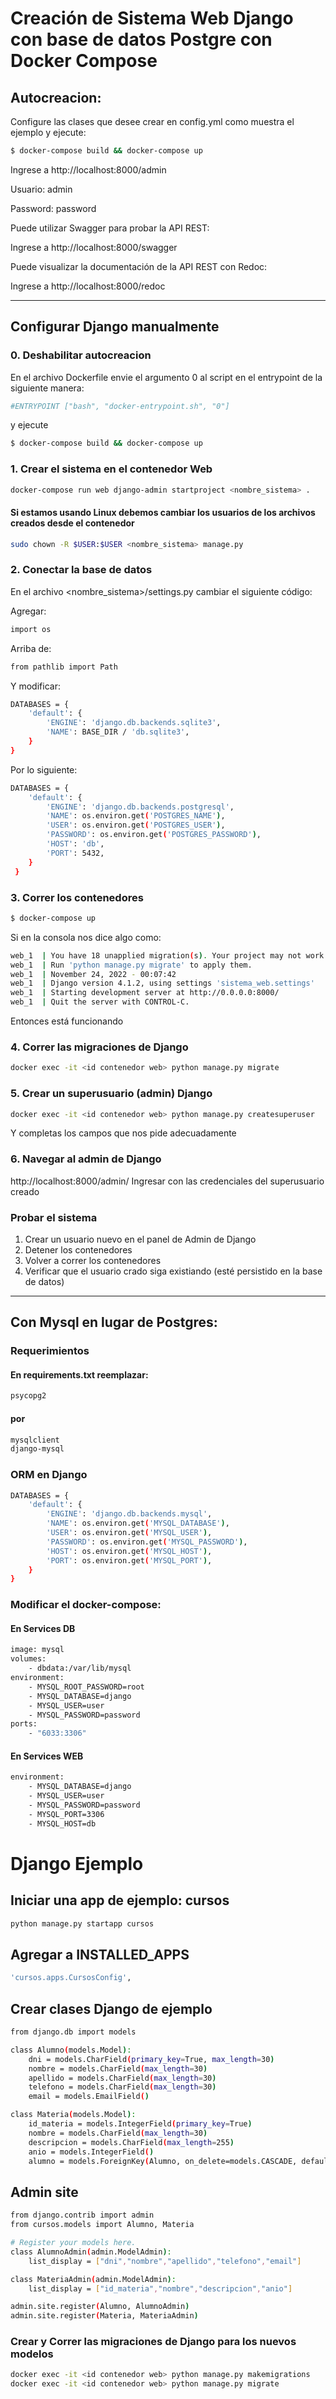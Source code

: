 # Creación de Sistema Web Django con base de datos Postgre con Docker Compose

## Autocreacion:
Configure las clases que desee crear en config.yml como muestra el ejemplo y ejecute:
```sh
$ docker-compose build && docker-compose up
```
Ingrese a http://localhost:8000/admin

Usuario: admin

Password: password

Puede utilizar Swagger para probar la API REST:

Ingrese a http://localhost:8000/swagger

Puede visualizar la documentación de la API REST con Redoc:

Ingrese a http://localhost:8000/redoc

---

## Configurar Django manualmente

### 0. Deshabilitar autocreacion
En el archivo Dockerfile envie el argumento 0 al script en el entrypoint de la siguiente manera:
```sh
#ENTRYPOINT ["bash", "docker-entrypoint.sh", "0"]
```

y ejecute 

```sh
$ docker-compose build && docker-compose up
```

### 1. Crear el sistema en el contenedor Web
```sh
docker-compose run web django-admin startproject <nombre_sistema> .  
```
#### Si estamos usando Linux debemos cambiar los usuarios de los archivos creados desde el contenedor 
```sh
sudo chown -R $USER:$USER <nombre_sistema> manage.py 
```

### 2. Conectar la base de datos
En el archivo <nombre_sistema>/settings.py cambiar el siguiente código:

Agregar:
```sh
import os
```
Arriba de:
```sh
from pathlib import Path
```

Y modificar:

```sh
DATABASES = {
    'default': {
        'ENGINE': 'django.db.backends.sqlite3',
        'NAME': BASE_DIR / 'db.sqlite3',
    }
}
```
Por lo siguiente:
```sh
DATABASES = {
    'default': {
        'ENGINE': 'django.db.backends.postgresql',
        'NAME': os.environ.get('POSTGRES_NAME'),
        'USER': os.environ.get('POSTGRES_USER'),
        'PASSWORD': os.environ.get('POSTGRES_PASSWORD'),
        'HOST': 'db',
        'PORT': 5432,
    }
 }
```

### 3. Correr los contenedores  
```sh
$ docker-compose up
```
Si en la consola nos dice algo como:
```sh
web_1  | You have 18 unapplied migration(s). Your project may not work properly until you apply the migrations for app(s): admin, auth, contenttypes, sessions.
web_1  | Run 'python manage.py migrate' to apply them.
web_1  | November 24, 2022 - 00:07:42
web_1  | Django version 4.1.2, using settings 'sistema_web.settings'
web_1  | Starting development server at http://0.0.0.0:8000/
web_1  | Quit the server with CONTROL-C.
```
Entonces está funcionando


### 4. Correr las migraciones de Django
```sh
docker exec -it <id contenedor web> python manage.py migrate
```

### 5. Crear un superusuario (admin) Django
```sh
docker exec -it <id contenedor web> python manage.py createsuperuser
```
Y completas los campos que nos pide adecuadamente

### 6. Navegar al admin de Django
http://localhost:8000/admin/
Ingresar con las credenciales del superusuario creado

### Probar el sistema

1. Crear un usuario nuevo en el panel de Admin de Django
2. Detener los contenedores
3. Volver a correr los contenedores
4. Verificar que el usuario crado siga existiando (esté persistido en la base de datos)

-----

## Con Mysql en lugar de Postgres:


### Requerimientos

#### En requirements.txt reemplazar:
```sh
psycopg2
```
#### por
```sh
mysqlclient
django-mysql
```

### ORM en Django

```sh
DATABASES = {
    'default': {
        'ENGINE': 'django.db.backends.mysql',
        'NAME': os.environ.get('MYSQL_DATABASE'),
        'USER': os.environ.get('MYSQL_USER'),
        'PASSWORD': os.environ.get('MYSQL_PASSWORD'),
        'HOST': os.environ.get('MYSQL_HOST'),
        'PORT': os.environ.get('MYSQL_PORT'),
    }
}
```

### Modificar el docker-compose:

#### En Services DB 

```sh
image: mysql
volumes:
    - dbdata:/var/lib/mysql
environment:
    - MYSQL_ROOT_PASSWORD=root
    - MYSQL_DATABASE=django
    - MYSQL_USER=user
    - MYSQL_PASSWORD=password
ports:
    - "6033:3306"
```

#### En Services WEB

```sh
environment:
    - MYSQL_DATABASE=django
    - MYSQL_USER=user
    - MYSQL_PASSWORD=password
    - MYSQL_PORT=3306
    - MYSQL_HOST=db
```


# Django Ejemplo

## Iniciar una app de ejemplo: cursos
```sh
python manage.py startapp cursos
```

## Agregar a INSTALLED_APPS

```sh
'cursos.apps.CursosConfig',
```

## Crear clases Django de ejemplo

```sh
from django.db import models

class Alumno(models.Model):
    dni = models.CharField(primary_key=True, max_length=30)  
    nombre = models.CharField(max_length=30)  
    apellido = models.CharField(max_length=30)  
    telefono = models.CharField(max_length=30)
    email = models.EmailField()

class Materia(models.Model):
    id_materia = models.IntegerField(primary_key=True)  
    nombre = models.CharField(max_length=30)  
    descripcion = models.CharField(max_length=255)  
    anio = models.IntegerField()
    alumno = models.ForeignKey(Alumno, on_delete=models.CASCADE, default=None)
```

## Admin site
```sh
from django.contrib import admin
from cursos.models import Alumno, Materia

# Register your models here.
class AlumnoAdmin(admin.ModelAdmin):
    list_display = ["dni","nombre","apellido","telefono","email"]

class MateriaAdmin(admin.ModelAdmin):
    list_display = ["id_materia","nombre","descripcion","anio"]

admin.site.register(Alumno, AlumnoAdmin)
admin.site.register(Materia, MateriaAdmin)
```

### Crear y Correr las migraciones de Django para los nuevos modelos
```sh
docker exec -it <id contenedor web> python manage.py makemigrations
docker exec -it <id contenedor web> python manage.py migrate
```